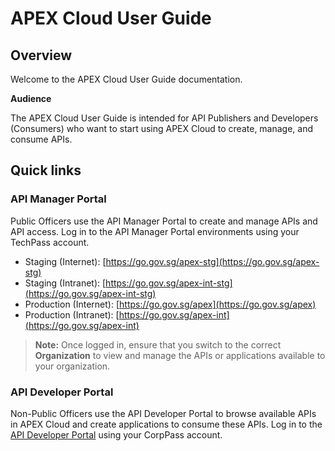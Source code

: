 # APEX Cloud User Guide

## Overview

Welcome to the APEX Cloud User Guide documentation.

**Audience**

The APEX Cloud User Guide is intended for API Publishers and Developers (Consumers) who want to start using APEX Cloud to create, manage, and consume APIs.

## Quick links

### API Manager Portal

Public Officers use the API Manager Portal to create and manage APIs and API access. Log in to the API Manager Portal environments using your TechPass account.

- Staging (Internet): [https://go.gov.sg/apex-stg](https://go.gov.sg/apex-stg)
- Staging (Intranet): [https://go.gov.sg/apex-int-stg](https://go.gov.sg/apex-int-stg)
- Production (Internet): [https://go.gov.sg/apex](https://go.gov.sg/apex)
- Production (Intranet): [https://go.gov.sg/apex-int](https://go.gov.sg/apex-int)

> **Note:** Once logged in, ensure that you switch to the correct **Organization** to view and manage the APIs or applications available to your organization.

### API Developer Portal

Non-Public Officers use the API Developer Portal to browse available APIs in APEX Cloud and create applications to consume these APIs. Log in to the [API Developer Portal](https://www.api.developer.tech.gov.sg
) using your CorpPass account.